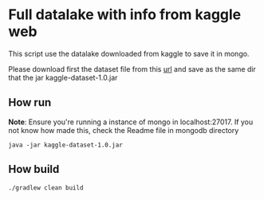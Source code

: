 # Full datalake with info from kaggle web

This script use the datalake downloaded from kaggle to save it in mongo.

Please download first the dataset file from this [url](https://www.kaggle.com/semioniy/predictemall/downloads/300k_csv.zip) and save as the same dir that the jar kaggle-dataset-1.0.jar

## How run

**Note**: Ensure you're running a instance of mongo in localhost:27017. If you not know how made this, check the Readme file in mongodb directory

```
java -jar kaggle-dataset-1.0.jar
```

## How build

```
./gradlew clean build
```

